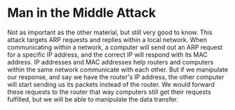 # Man in the Middle Attack

Not as important as the other material, but still very good to know. This attack targets ARP requests and replies within a local network. When communicating within a network, a computer will send out an ARP request for a specific IP address, and the correct IP will respond with its MAC address. IP addresses and MAC addresses help routers and computers within the same network communicate with each other. But if we manipulate our response, and say we have the router's IP address, the other computer will start sending us its packets instead of the router. We would forward these requests to the router that way computers still get their requests fulfilled, but we will be able to manipulate the data transfer.

